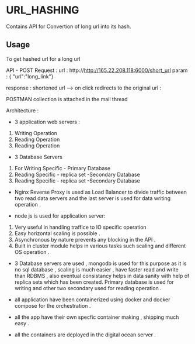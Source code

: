 # URL_HASHING

Contains API for Convertion of long url into its hash.


## Usage

To get hashed url for a long url 

API - 
POST Request : 
url : http://http://165.22.208.118:6000/short_url
param : { "url":"long_link"} 

response : shortened url  --> on click  redirects to the original url : 

POSTMAN collection is attached in the mail thread

Architecture :

- 3 application web servers :
1. Writing Operation
2. Reading Operation
3. Reading Operation

- 3 Database Servers 
1. For Writing Specific - Primary Database
2. Reading Specific - replica set -Secondary Database
3. Reading Specific - replica set -Secondary Database

- Nginx Reverse Proxy is used as Load Balancer to divide traffic between two read data servers and the last server is used for data writing operation . 


- node js is used for application server:
1. Very useful in handling traffice to IO specific operation 
2. Easy horizontal scaling is possible .
3. Asynchronous by nature prevents any blocking in the API . 
4. Built in cluster module helps in various tasks such scaling and different OS operation . 


- 3 Database servers are used , mongodb is used for this purpose as it is no sql database , scaling  is much easier , have faster read and write than RDBMS ,  also  eventual consistancy helps in data sanity with help of replica sets which has been created.
Primary database is used for writing and other two secondary used for reading operation .

- all application have been containerized using docker and docker compose for the orchestration . 
- all the app have their own specfic container making , shipping  much easy .  

- all the containers are deployed in the digital ocean server .





